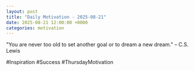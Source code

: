 ```yaml
---
layout: post
title: "Daily Motivation - 2025-08-21"
date: 2025-08-21 12:00:00 +0000
categories: motivation
---
```


"You are never too old to set another goal or to dream a new dream." – C.S. Lewis

#Inspiration #Success #ThursdayMotivation
